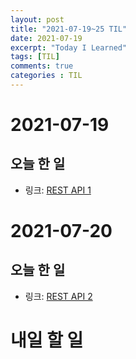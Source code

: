 ```yaml
---
layout: post
title: "2021-07-19~25 TIL"
date: 2021-07-19
excerpt: "Today I Learned"
tags: [TIL]
comments: true
categories : TIL
---
```


# 2021-07-19
## 오늘 한 일    
- 링크: [REST API 1](https://l-zzu-h.tistory.com/entry/REST-API-1)

# 2021-07-20
## 오늘 한 일    
- 링크: [REST API 2](https://l-zzu-h.tistory.com/entry/REST-API-2)

# 내일 할 일
